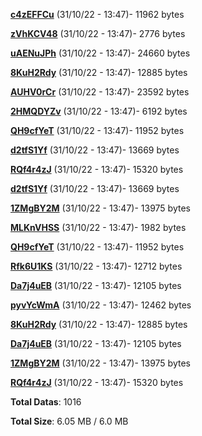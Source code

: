 [**c4zEFFCu**](/data/c4zEFFCu.txt) (31/10/22 - 13:47)- 11962 bytes

[**zVhKCV48**](/data/zVhKCV48.txt) (31/10/22 - 13:47)- 2776 bytes

[**uAENuJPh**](/data/uAENuJPh.txt) (31/10/22 - 13:47)- 24660 bytes

[**8KuH2Rdy**](/data/8KuH2Rdy.txt) (31/10/22 - 13:47)- 12885 bytes

[**AUHV0rCr**](/data/AUHV0rCr.txt) (31/10/22 - 13:47)- 23592 bytes

[**2HMQDYZv**](/data/2HMQDYZv.txt) (31/10/22 - 13:47)- 6192 bytes

[**QH9cfYeT**](/data/QH9cfYeT.txt) (31/10/22 - 13:47)- 11952 bytes

[**d2tfS1Yf**](/data/d2tfS1Yf.txt) (31/10/22 - 13:47)- 13669 bytes

[**RQf4r4zJ**](/data/RQf4r4zJ.txt) (31/10/22 - 13:47)- 15320 bytes

[**d2tfS1Yf**](/data/d2tfS1Yf.txt) (31/10/22 - 13:47)- 13669 bytes

[**1ZMgBY2M**](/data/1ZMgBY2M.txt) (31/10/22 - 13:47)- 13975 bytes

[**MLKnVHSS**](/data/MLKnVHSS.txt) (31/10/22 - 13:47)- 1982 bytes

[**QH9cfYeT**](/data/QH9cfYeT.txt) (31/10/22 - 13:47)- 11952 bytes

[**Rfk6U1KS**](/data/Rfk6U1KS.txt) (31/10/22 - 13:47)- 12712 bytes

[**Da7j4uEB**](/data/Da7j4uEB.txt) (31/10/22 - 13:47)- 12105 bytes

[**pyvYcWmA**](/data/pyvYcWmA.txt) (31/10/22 - 13:47)- 12462 bytes

[**8KuH2Rdy**](/data/8KuH2Rdy.txt) (31/10/22 - 13:47)- 12885 bytes

[**Da7j4uEB**](/data/Da7j4uEB.txt) (31/10/22 - 13:47)- 12105 bytes

[**1ZMgBY2M**](/data/1ZMgBY2M.txt) (31/10/22 - 13:47)- 13975 bytes

[**RQf4r4zJ**](/data/RQf4r4zJ.txt) (31/10/22 - 13:47)- 15320 bytes

**Total Datas**: 1016

**Total Size**: 6.05 MB / 6.0 MB
